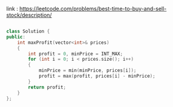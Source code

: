 link : https://leetcode.com/problems/best-time-to-buy-and-sell-stock/description/

```cpp

class Solution {
public:
    int maxProfit(vector<int>& prices) 
    {
        int profit = 0, minPrice = INT_MAX;
        for (int i = 0; i < prices.size(); i++) 
        {
            minPrice = min(minPrice, prices[i]); 
            profit = max(profit, prices[i] - minPrice);
        }
        return profit;
    }
};
```
